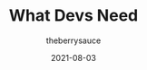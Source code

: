 ---
author: theberrysauce
date: 2021-08-03
permalink: false
tags:
  - services
  - tooling
  - link-lists
target_url: https://whatdevsneed.com/
title: What Devs Need
---